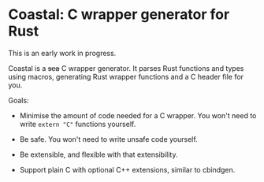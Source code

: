 # Coastal: C wrapper generator for Rust

This is an early work in progress.

Coastal is a ~~sea~~ C wrapper generator.
It parses Rust functions and types using macros, generating Rust wrapper functions and a C header file for you.

Goals:

- Minimise the amount of code needed for a C wrapper.
You won't need to write `extern "C"` functions yourself.

- Be safe. You won't need to write unsafe code yourself.

- Be extensible, and flexible with that extensibility.

- Support plain C with optional C++ extensions, similar to cbindgen.

